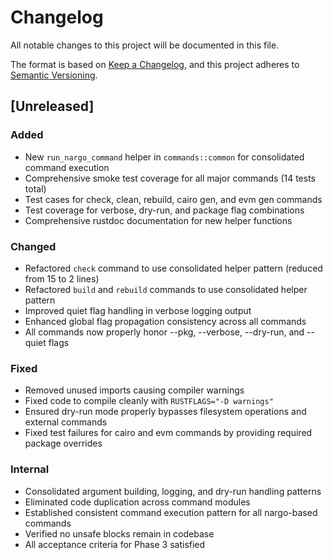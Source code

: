 # Changelog

All notable changes to this project will be documented in this file.

The format is based on [Keep a Changelog](https://keepachangelog.com/en/1.0.0/),
and this project adheres to [Semantic Versioning](https://semver.org/spec/v2.0.0.html).

## [Unreleased]

### Added
- New `run_nargo_command` helper in `commands::common` for consolidated command execution
- Comprehensive smoke test coverage for all major commands (14 tests total)
- Test cases for check, clean, rebuild, cairo gen, and evm gen commands
- Test coverage for verbose, dry-run, and package flag combinations
- Comprehensive rustdoc documentation for new helper functions

### Changed
- Refactored `check` command to use consolidated helper pattern (reduced from 15 to 2 lines)
- Refactored `build` and `rebuild` commands to use consolidated helper pattern
- Improved quiet flag handling in verbose logging output
- Enhanced global flag propagation consistency across all commands
- All commands now properly honor --pkg, --verbose, --dry-run, and --quiet flags

### Fixed
- Removed unused imports causing compiler warnings
- Fixed code to compile cleanly with `RUSTFLAGS="-D warnings"`
- Ensured dry-run mode properly bypasses filesystem operations and external commands
- Fixed test failures for cairo and evm commands by providing required package overrides

### Internal
- Consolidated argument building, logging, and dry-run handling patterns
- Eliminated code duplication across command modules
- Established consistent command execution pattern for all nargo-based commands
- Verified no unsafe blocks remain in codebase
- All acceptance criteria for Phase 3 satisfied